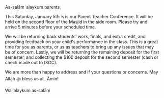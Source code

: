 As-salām ʿalaykum parents,

This Saturday, January 5th is is our Parent Teacher Conference. It will be held on the second floor of the Masjid in the side room. Please try and arrive 5 minutes before your scheduled time.

We will be returning back students' work, finals, and extra credit, and providing feedback on your child's performance in the class. This is a great time for you as parents, or us as teachers to bring up any issues that may be of concern. Lastly, we will be returning the remaining deposit for the first semester, and collecting the $100 deposit for the second semester (cash or check made out to ISOC).

We are more than happy to address and if your questions or concerns. May Allāh ﷻ bless us all, Āmīn!

Wa ʿalaykum as-salām
